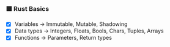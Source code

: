 ### 🟩 **Rust Basics**

* [x] Variables → Immutable, Mutable, Shadowing
* [x] Data types → Integers, Floats, Bools, Chars, Tuples, Arrays
* [x] Functions → Parameters, Return types
